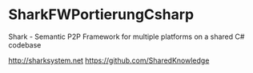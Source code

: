 # SharkFWPortierungCsharp
Shark - Semantic P2P Framework for multiple platforms on a shared C# codebase

http://sharksystem.net
https://github.com/SharedKnowledge

